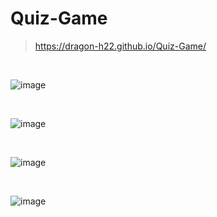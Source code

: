 # Quiz-Game

> https://dragon-h22.github.io/Quiz-Game/

<br>

![image](https://github.com/Dragon-H22/Quiz-Game/assets/88390970/81bf9557-61c9-4b65-aff8-8c0cc32a3a21)

<br>

![image](https://github.com/Dragon-H22/Quiz-Game/assets/88390970/33039238-1ba3-4422-8bff-58557465e0e7)

<br>

![image](https://github.com/Dragon-H22/Quiz-Game/assets/88390970/598e916d-4914-4885-987f-ff927413519a)

<br>

![image](https://github.com/Dragon-H22/Quiz-Game/assets/88390970/51a3c3be-6a84-44bd-be92-a393719f36a7)

<br>

